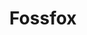 ---
codehost: https://github.com/https://github.com/fossfox-com/fossfox
logohandle: fossfox
sort: fossfox
title: Fossfox
twitter: https://x.com/FossfoxTweets
website: https://fossfox.com/
---